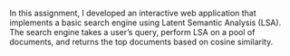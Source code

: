 In this assignment, I developed an interactive web application that implements a basic search engine using Latent Semantic Analysis (LSA). The search engine takes a user’s query, perform LSA on a pool of documents, and returns the top documents based on cosine similarity.
